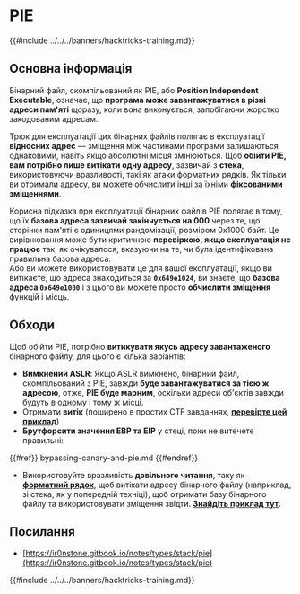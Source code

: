 # PIE

{{#include ../../../banners/hacktricks-training.md}}

## Основна інформація

Бінарний файл, скомпільований як PIE, або **Position Independent Executable**, означає, що **програма може завантажуватися в різні адреси пам'яті** щоразу, коли вона виконується, запобігаючи жорстко закодованим адресам.

Трюк для експлуатації цих бінарних файлів полягає в експлуатації **відносних адрес** — зміщення між частинами програми залишаються однаковими, навіть якщо абсолютні місця змінюються. Щоб **обійти PIE, вам потрібно лише витікати одну адресу**, зазвичай з **стека**, використовуючи вразливості, такі як атаки форматних рядків. Як тільки ви отримали адресу, ви можете обчислити інші за їхніми **фіксованими зміщеннями**.

Корисна підказка при експлуатації бінарних файлів PIE полягає в тому, що їх **базова адреса зазвичай закінчується на 000** через те, що сторінки пам'яті є одиницями рандомізації, розміром 0x1000 байт. Це вирівнювання може бути критичною **перевіркою, якщо експлуатація не працює** так, як очікувалося, вказуючи на те, чи була ідентифікована правильна базова адреса.\
Або ви можете використовувати це для вашої експлуатації, якщо ви витікаєте, що адреса знаходиться за **`0x649e1024`**, ви знаєте, що **базова адреса `0x649e1000`** і з цього ви можете просто **обчислити зміщення** функцій і місць.

## Обходи

Щоб обійти PIE, потрібно **витикувати якусь адресу завантаженого** бінарного файлу, для цього є кілька варіантів:

- **Вимкнений ASLR**: Якщо ASLR вимкнено, бінарний файл, скомпільований з PIE, завжди **буде завантажуватися за тією ж адресою**, отже, **PIE буде марним**, оскільки адреси об'єктів завжди будуть в одному і тому ж місці.
- Отримати **витік** (поширено в простих CTF завданнях, [**перевірте цей приклад**](https://ir0nstone.gitbook.io/notes/types/stack/pie/pie-exploit))
- **Брутфорсити значення EBP та EIP** у стеці, поки не витечете правильні:


{{#ref}}
bypassing-canary-and-pie.md
{{#endref}}

- Використовуйте вразливість **довільного читання**, таку як [**форматний рядок**](../../format-strings/index.html), щоб витікати адресу бінарного файлу (наприклад, зі стека, як у попередній техніці), щоб отримати базу бінарного файлу та використовувати зміщення звідти. [**Знайдіть приклад тут**](https://ir0nstone.gitbook.io/notes/types/stack/pie/pie-bypass).

## Посилання

- [https://ir0nstone.gitbook.io/notes/types/stack/pie](https://ir0nstone.gitbook.io/notes/types/stack/pie)

{{#include ../../../banners/hacktricks-training.md}}
